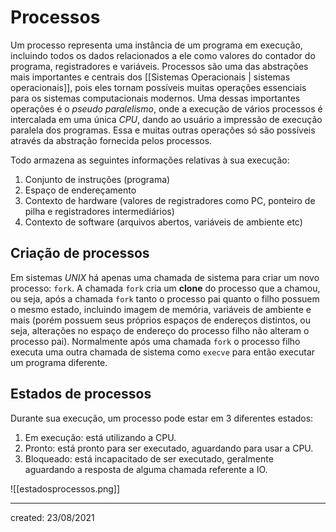 # Processos
Um processo representa uma instância de um programa em execução, incluindo todos os dados relacionados a ele como valores do contador do programa, registradores e variáveis.
Processos são uma das abstrações mais importantes e centrais dos [[Sistemas Operacionais | sistemas operacionais]], pois eles tornam possíveis muitas operações essenciais para os sistemas computacionais modernos. Uma dessas importantes operações é o *pseudo paralelismo*, onde a execução de vários processos é intercalada em uma única *CPU*, dando ao usuário a impressão de execução paralela dos programas. Essa e muitas outras operações só são possíveis através da abstração fornecida pelos processos.

Todo armazena as seguintes informações relativas à sua execução:
1. Conjunto de instruções (programa)
2. Espaço de endereçamento
3. Contexto de hardware (valores de registradores como PC, ponteiro de pilha e registradores intermediários)
4. Contexto de software (arquivos abertos, variáveis de ambiente etc)

## Criação de processos
Em sistemas *UNIX* há apenas uma chamada de sistema para criar um novo processo: `fork`. A chamada `fork` cria um **clone** do processo que a chamou, ou seja, após a chamada `fork` tanto o processo pai quanto o filho possuem o mesmo estado, incluindo imagem de memória, variáveis de ambiente e mais (porém possuem seus próprios espaços de endereços distintos, ou seja, alterações no espaço de endereço do processo filho não alteram o processo pai). Normalmente após uma chamada `fork` o processo filho executa uma outra chamada de sistema como `execve` para então executar um programa diferente.

## Estados de processos
Durante sua execução, um processo pode estar em 3 diferentes estados:

1. Em execução: está utilizando a CPU.
2. Pronto: está pronto para ser executado, aguardando para usar a CPU.
3. Bloqueado: está incapacitado de ser executado, geralmente aguardando a resposta de alguma chamada referente a IO.

![[estadosprocessos.png]]

---

created: 23/08/2021
